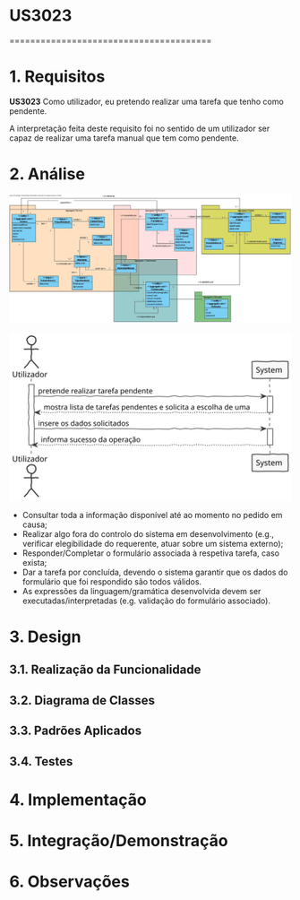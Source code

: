 # US3023
=======================================


# 1. Requisitos

**US3023** Como utilizador, eu pretendo realizar uma tarefa que tenho como pendente.

A interpretação feita deste requisito foi no sentido de um utilizador ser capaz de realizar uma tarefa manual que tem como pendente.

# 2. Análise

![MD3023.jpg](MD3023.jpg)

![SSD3023.svg](SSD3023.svg)

* Consultar toda a informação disponível até ao momento no pedido em causa;
* Realizar algo fora do controlo do sistema em desenvolvimento (e.g., verificar elegibilidade do requerente, atuar sobre um sistema externo);
* Responder/Completar o formulário associada à respetiva tarefa, caso exista;
* Dar a tarefa por concluída, devendo o sistema garantir que os dados do formulário que foi respondido são todos válidos.
* As expressões da linguagem/gramática desenvolvida devem ser executadas/interpretadas (e.g. validação do formulário associado).

# 3. Design

## 3.1. Realização da Funcionalidade


## 3.2. Diagrama de Classes


## 3.3. Padrões Aplicados


## 3.4. Testes 


# 4. Implementação


# 5. Integração/Demonstração


# 6. Observações






